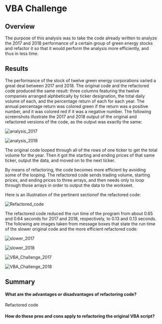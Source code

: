 # VBA Challenge

## Overview
The purpose of this analysis was to take the code already written to analyze the 2017 and 2018 performance of a certain group of green energy stocks and refactor it so that it would perform the analysis more efficiently, and thus in less time.


## Results
The performance of the stock of twelve green energy corporations varied a great deal between 2017 and 2018. The original code and the refactored code produced the same result: three columns featuring the twelve companies arranged alphbetically by ticker designation, the total daily volume of each, and the percentage return of each for each year. The annual percentage return was colored green if the return was a positive number, and it was colored red if it was a negative number.
The following screenshots illustrate the 2017 and 2018 output of the original and refactored versions of the code, as the output was exactly the same:

![analysis_2017](Resources/analysis_2017.png)

![analysis_2018](Resources/analysis_2018.png)


The original code looped through all of the rows of one ticker to get the total volume for the year. Then it got the starting and ending prices of that same ticker, output the data, and moved on to the next ticker.

By means of refactoring, the code becomes more efficient by avoiding some of the looping. The refactored code sends trading volume, starting prices, and ending prices to three arrays, and then needs only to loop through those arrays in order to output the data to the workseet.

Here is an illustration of the pertinent sectionof the refactored code:

![Refactored_code](Resources/Refactored_code.png)

The refactored code reduced the run time of the program from about 0.65 and 0.64 seconds for 2017 and 2018, respectively, to 0.13 and 0.13 seconds.
The following are images taken from message boxes that state the run time of the slower original code and the more efficient refactored code:

![slower_2017](Resources/slower_2017.png)

![slower_2018](Resources/slower_2018.png)

![VBA_Challenge_2017](Resources/VBA_Challenge_2017.png)

![VBA_Challenge_2018](Resources/VBA_Challenge_2018.png)

## Summary
#### What are the advantages or disadvantages of refactoring code?
Refactored code

#### How do these pros and cons apply to refactoring the original VBA script?
